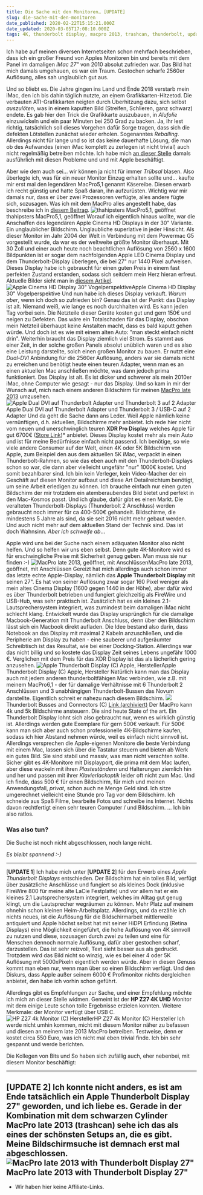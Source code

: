 ```yaml
---
title: Die Sache mit den Monitoren… [UPDATE]
slug: die-sache-mit-den-monitoren
date_published: 2020-02-22T15:15:21.000Z
date_updated: 2020-03-05T17:08:10.000Z
tags: 4K, thunderbolt display, macpro 2013, trashcan, thunderbolt, update
---
```


Ich habe auf meinen diversen Internetseiten schon mehrfach beschrieben, dass ich ein großer Freund von Apples Monitoren bin und bereits mit dem Panel im damaligen *iMac 27"* von 2010 absolut zufrieden war. Das Bild hat mich damals umgehauen, es war ein Traum. Gestochen scharfe 2560er Auflösung, alles sah unglaublich gut aus.

Und so bliebt es. Die Jahre gingen ins Land und Ende 2018 verstarb mein iMac, den ich bis dahin täglich nutzte, an einem Grafikkarten-Hitzetod. Die verbauten ATI-Grafikkarten neigten durch Überhitzung dazu, sich selbst *auszulöten*, was in einem kaputten Bild (Streifen, Schlieren, ganz schwarz) endete. Es gab hier den Trick die Grafikkarte auszubauen, in *Alufolie* einzuwickeln und ein paar Minuten bei 250 Grad zu backen. Ja, ihr lest richtig, tatsächlich soll dieses Vorgehen dafür Sorge tragen, dass sich die defekten Lötstellen zunächst wieder erholen. Sogenanntes *Reballing*. Allerdings nicht für lange und so ist das keine dauerhafte Lösung, die man ob des Aufwandes (einen iMac komplett zu zerlegen ist nicht trivial) auch nicht regelmäßig betreiben möchte. Ich habe mich [an dieser Stelle](__GHOST_URL__/aktuelle-stunde-zur-situation-von-alteren-imacs/) damals ausführlich mit diesen Probleme und und mit Apple beschäftigt.

Aber wie dem auch sei… wir können ja nicht für immer *Trübsal* blasen. Also überlegte ich, was für ein neuer Monitor Einzug erhalten sollte und… kaufte mir erst mal den legendären MacPro5,1 genannt Käsereibe. Diesen erwarb ich recht günstig und hatte Spaß daran, ihn aufzurüsten. Wichtig war mir damals nur, dass er über zwei Prozessoren verfügte, alles andere fügte sich, sozusagen. Was ich mit dem MacPro alles angestellt habe, das beschreibe ich in [diesem Beitrag](__GHOST_URL__/ein-kleiner-abriss-zu-meinem-mac-pro-bigmac-2/). 
![thahipsters MacPro5,1, geöffnet](__GHOST_URL__/content/images/2019/09/IMG_1297-1.jpeg)thahipsters MacPro5,1, geöffnet
Worauf ich eigentlich hinaus wollte, war die Anschaffen des legendären Apple Cinema HD Displays in der 30" Variante. Ein unglaublicher Bildschirm. Unglaubliche superlative in jeder Hinsicht. Als dieser Monitor im Jahr 2004 der Welt in Verbindung mit dem Powermac G5 vorgestellt wurde, da war es der weltweite größte Monitor überhaupt. Mit 30 Zoll und einer auch heute noch beachtlichen Auflösung von 2560 x 1600 Bildpunkten ist er sogar dem nachfolgenden Apple LED Cinema Display und dem Thunderbolt-Display überlegen, die bei 27" nur 1440 Pixel aufweisen. Dieses Display habe ich gebraucht für einen guten Preis in einem fast perfekten Zustand erstanden, sodass sich seitdem mein Herz hieran erfreut. Aktuelle Bilder sieht man in [diesem Artikel](__GHOST_URL__/von-dingen-und-sachen/).
![Apple Cinema HD Display 30" Vogelperspektive](__GHOST_URL__/content/images/2020/02/IMG_1749-3.jpeg)Apple Cinema HD Display 30" Vogelperspektive
Und nun habe ich dieses Display verkauft. *Warum aber*, wenn ich doch so zufrieden bin? Genau das ist der Punkt: das Display ist alt. Niemand weiß, wie lange es noch durchhalten wird. Es kann jeden Tag vorbei sein. Die Netzteile dieser Geräte kosten gut und gern 150€ und neigen zu Defekten. Das wäre ein Totalschaden für das Display, obschon mein Netzteil überhaupt keine Anstalten macht, dass es bald kaputt gehen würde. Und doch ist es wie mit einem alten Auto: "man steckt einfach nicht drin". Weiterhin braucht das Display ziemlich viel Strom. Es stammt aus einer Zeit, in der solche großen Panels absolut unüblich waren und es also eine Leistung darstellte, solch einen großen Monitor zu bauen. Er nutzt eine *Dual-DVI* Anbindung für die 2560er Auflösung, anders war sie damals nicht zu erreichen und benötigt heute einen teuren Adapter, wenn man es an einen aktuellen Mac anschließen möchte, was dann jedoch prima funktioniert. Das Display ist alt. Es ist dicker und schwerer als mein 2010er iMac, ohne Computer wie gesagt - nur das Display. Und so kam in mir der Wunsch auf, mich nach einem anderen Bildschirm für meinen [MacPro late 2013](__GHOST_URL__/macpro6-1-aka-2013-trashcan/) umzusehen.
![Apple Dual DVI auf Thunderbolt Adapter und Thunderbolt 3 auf 2 Adapter](__GHOST_URL__/content/images/2020/02/IMG_1755-1.jpeg)Apple Dual DVI auf Thunderbolt Adapter und Thunderbolt 3 / USB-C auf 2 Adapter
Und da geht die Sache dann ans Leder. Weil Apple nämlich keine vernünftigen, d.h. aktuellen, Bildschirme mehr anbietet. Ich rede hier nicht vom neuen und unerschwinglich teuren **XDR Pro Display** welches Apple für gut 6700€ ([Store Link](https://www.apple.com/de/shop/buy-mac/pro-display-xdr))* anbietet. Dieses Display kostet mehr als mein Auto und ist für meine Bedürfnisse einfach nicht passend. Ich benötige, so wie viele andere Consumer auf der Welt, einen 4K oder 5K Bildschirm von Apple, zum Beispiel den aus dem aktuellen 5K iMac, verpackt in einen Thunderbolt-Rahmen, so wie das eben auch mit den Thunderbolt-Displays schon so war, die dann aber vielleicht ungefähr "nur" 1000€ kostet. Und somit bezahlbarer sind. Ich bin kein Verleger, kein Video-Macher der ein Geschäft auf diesen Monitor aufbaut und diese Art Detailreichtum benötigt, um seine Arbeit erledigen zu können. Ich brauche einfach nur einen guten Bildschirm der mir trotzdem ein atemberaubendes Bild bietet und perfekt in den Mac-Kosmos passt. Und ich glaube, dafür gibt es einen Markt. Die veralteten Thunderbolt-Displays (Thunderbolt 2 Anschluss) werden gebraucht noch immer für ca 400-500€ gehandelt. Bildschirme, die mindestens 5 Jahre als sind, da sie seit 2016 nicht mehr gebaut werden. Und auch nicht mehr auf dem aktuellen Stand der Technik sind. Das ist doch Wahnsinn. *Aber ich schweife ab*…

Apple wird uns bei der Suche nach einem adäquaten Monitor also nicht helfen. Und so helfen wir uns eben selbst. Denn gute 4K-Monitore wird es für erschwingliche Preise mit Sicherheit genug geben. Man muss sie nur finden :-) 
![MacPro late 2013, geöffnet, mit Anschlüssen](__GHOST_URL__/content/images/2020/02/Mac-pro-2013.jpg)MacPro late 2013, geöffnet, mit Anschlüssen
Gereizt hat mich allerdings auch schon immer das letzte echte Apple-Display, nämlich das **Apple Thunderbolt Display** mit seinen 27". Es hat von seiner Auflösung zwar sogar 160 Pixel weniger als mein altes Cinema Display (1600 gegen 1440 in der Höhe), aber dafür wird es über Thunderbolt betrieben und fungiert gleichzeitig als FireWire und USB-Hub, was sehr praktisch ist. Zusätzlich hat es ein kleines 2.1-Lautsprechersystem integriert, was zumindest beim damaligen iMac nicht schlecht klang. Entwickelt wurde das Display ursprünglich für die damalige Macbook-Generation mit Thunderbolt Anschluss, denn über den Bildschirm lässt sich ein Macbook direkt aufladen. Die Idee bestand also darin, dass Notebook an das Display mit maximal 2 Kabeln anzuschließen, und die Peripherie am Display zu haben - eine sauberer und aufgeräumter Schreibtisch ist das Resultat, wie bei einer Docking-Station. Allerdings war das nicht billig und so kostete das Display Zeit seines Lebens ungefähr 1000 €. Verglichen mit dem Preis für das XDR Display ist das als lächerlich gering anzusehen.
![Apple Thunderbolt Display (C) Apple, Hersteller](__GHOST_URL__/content/images/2020/02/apple-thunderbolt-display.png)Apple Thunderbolt Display (C) Apple, Hersteller
Natürlich kann man das Display auch mit jedem anderen thunderboltfähigen Mac verbinden, wie z.B. mit meinem MacPro6,1 - der für damalige Verhältnisse mit 6 Thunderbolt 2 Anschlüssen und 3 unabhängigen Thunderbolt-Bussen das Novum darstellte. Eigentlich schreit er nahezu nach diesem Bildschirm. 
![](__GHOST_URL__/content/images/2020/02/Mac-Pro-TB-ports.png)Thunderbolt Busses and Connectors (C) [Link (archiviert)](http://web.archive.org/web/20200928001430/https://help.uaudio.com/hc/en-us/articles/115003934166-Mac-Pro-Late-2013-Thunderbolt-Optimization)
Der MacPro kann 4k und 5k Bildschirme ansteuern. Die sind heute State of the art. Ein Thunderbolt Display lohnt sich also gebraucht nur, wenn es wirklich günstig ist. Allerdings werden gute Exemplare für gern 500€ verkauft. Für 500€ kann man sich aber auch schon professionelle 4K-Bildschirme kaufen, sodass ich hier Abstand nehmen würde, weil es einfach nicht sinnvoll ist. Allerdings versprechen die Apple-eigenen Monitore die beste Verbindung mit einem Mac, lassen sich über die Tastatur steuern und bieten ab Werk ein gutes Bild. Sie sind stabil und massiv, was man nicht verachten sollte. Sicher gibt es 4K-Monitore mit Displayport, die prima mit dem Mac laufen, aber diese wackeln mit ihren *Plasteständern* und Halterungen ziemlich hin und her und passen mit ihrer *Klavierlackoptik* leider oft nicht zum Mac. Und ich finde, dass 500 € für einen Bildschirm, für mich und meinen Anwendungsfall, *privat*, schon auch ne Menge Geld sind. Ich sitze umgerechnet vielleicht eine Stunde pro Tag vor dem Bildschirm. Ich schneide aus Spaß Filme, bearbeite Fotos und schreibe ins Internet. Nichts davon rechtfertigt einen sehr teuren Computer / und Bildschirm. … Ich bin also ratlos.

### Was also tun?

Die Suche ist noch nicht abgeschlossen, noch lange nicht.

*Es bleibt spannend :-)*

---

[**UPDATE 1**] Ich habe mich unter [**UPDATE 2**] für den Erwerb eines *Apple Thunderbolt Displays* entschieden. Der Bildschirm hat ein tolles Bild, verfügt über zusätzliche Anschlüsse und fungiert so als kleines Dock (inklusive FireWire 800 für meine alte LaCie Festplatte) und vor allem hat er ein kleines 2.1 Lautsprechersystem integriert, welches im Alltag gut genug klingt, um die Lautsprecher wegräumen zu können. Mehr Platz auf meinem ohnehin schon kleinen Heim-Arbeitsplatz. Allerdings, und da erzähle ich nichts neues, ist die Auflösung für die Bildschirmarbeit mittlerweile antiquiert und Apple höchst selbst hat mit seiner HiDPI Erfindung (Retina Displays) eine Möglichkeit eingeführt, die hohe Auflösung von 4K sinnvoll zu nutzen und diese, sozusagen durch zwei zu teilen und eine für Menschen dennoch normale Auflösung, dafür aber gestochen scharf, darzustellen. Das ist sehr reizvoll, Text sieht besser aus als gedruckt. Trotzdem wird das Bild nicht so winzig, wie es bei einer 4 oder 5K Auflösung mit 5000xPixeln eigentlich werden würde. Aber in diesen Genuss kommt man eben nur, wenn man über so einen Bildschirm verfügt. Und den Diskurs, dass Apple außer seinem 6000 € Profimonitor nichts dergleichen anbietet, den habe ich vorhin schon geführt. 

Allerdings gibt es Empfehlungen zur Sache, und einer Empfehlung möchte ich mich an dieser Stelle widmen. Gemeint ist der **HP Z27 4K UHD** Monitor mit dem einige Leute schon tolle Ergebnisse erzielen konnten. Weitere Merkmale: der Monitor verfügt über USB C.
![HP Z27 4k Monitor (C) Hersteller](__GHOST_URL__/content/images/2020/03/91u-LvSQpUL._SL1500_.jpg)HP Z27 4k Monitor (C) Hersteller
Ich werde nicht umhin kommen, micht mit diesem Monitor näher zu befassen und diesen an meinem late 2013 MacPro betreiben. Testweise, denn er kostet circa 550 Euro, was ich nicht mal eben trivial finde. Ich bin sehr gespannt und werde berichten.

Die Kollegen von Bits und So haben sich zufällig auch, eher nebenbei, mit diesem Monitor beschäftigt:

---

[**UPDATE 2**] Ich konnte nicht anders, es ist am Ende tatsächlich ein Apple Thunderbolt Display 27" geworden, und ich liebe es. Gerade in der Kombination mit dem schwarzen Cylinder MacPro late 2013 (trashcan) sehe ich das als eines der schönsten Setups an, die es gibt. Meine Bildschirmsuche ist demnach erst mal abgeschlossen.
![MacPro late 2013 with Thunderbolt Display 27"](__GHOST_URL__/content/images/2020/02/IMG_2015-1.jpeg)MacPro late 2013 with Thunderbolt Display 27"
---
* Wir haben hier keine Affiliate-Links.
